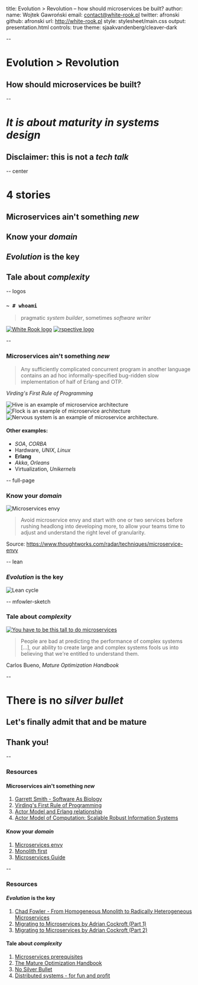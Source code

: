 title: Evolution > Revolution – how should microservices be built?
author:
  name: Wojtek Gawroński
  email: contact@white-rook.pl
  twitter: afronski
  github: afronski
  url: http://white-rook.pl
style: stylesheet/main.css
output: presentation.html
controls: true
theme: sjaakvandenberg/cleaver-dark

--

# Evolution > Revolution

## How should microservices be built?

--

# *It is about maturity in systems design*

## **Disclaimer**: this is not a *tech talk*

-- center

# 4 stories

## Microservices ain't something *new*
## Know your *domain*
## *Evolution* is the key
## Tale about *complexity*

-- logos

### `~ # whoami`

> pragmatic *system builder*, sometimes *software writer*

[![White Rook logo](images/WhiteRook.jpg)](http://white-rook.pl)
[![rspective logo](images/rspective.png)](http://rspective.com)

--

### Microservices ain't something *new*

> Any sufficiently complicated concurrent program in another language contains an ad hoc informally-specified bug-ridden slow implementation of half of Erlang and OTP.

*Virding's First Rule of Programming*

<div class="images">
  <div class="left">
    <img alt="Hive is an example of microservice architecture" src="images/hive.jpg" />
    <img alt="Flock is an example of microservice architecture" src="images/flock.jpg" />
  </div>
  <div class="right">
    <img alt="Nervous system is an example of microservice architecture." src="images/nervous-system.jpg" />
  </div>
</div>

#### Other examples:

- *SOA*, *CORBA*
- Hardware, *UNIX*, *Linux*
- **Erlang**
- *Akka*, *Orleans*
- Virtualization, *Unikernels*

-- full-page

### Know your *domain*

![Microservices envy](images/microservices-envy.png)

> Avoid microservice envy and start with one or two services before rushing headlong into developing more, to allow your teams time to adjust and understand the right level of granularity.

Source: https://www.thoughtworks.com/radar/techniques/microservice-envy

-- lean

### *Evolution* is the key

![Lean cycle](images/lean.png)

-- mfowler-sketch

### Tale about *complexity*

[![You have to be this tall to do microservices](images/sketch.png)](http://martinfowler.com/bliki/MicroservicePrerequisites.html)

> People are bad at predicting the performance of complex systems [...], our ability to create large and complex systems fools us into believing that we're entitled to understand them.

Carlos Bueno, *Mature Optimization Handbook*

--

# There is no *silver bullet*

## Let's finally admit that and be **mature**

## Thank you!

--

### Resources

#### Microservices ain't something *new*

1. [Garrett Smith - Software As Biology](https://www.youtube.com/watch?v=IorTNHv37XI)
2. [Virding's First Rule of Programming](http://rvirding.blogspot.com/2008/01/virdings-first-rule-of-programming.html)
3. [Actor Model and Erlang relationship](http://rvirding.blogspot.com/2008/01/virdings-first-rule-of-programming.html?showComment=1400761539472#c5295780053912797163)
4. [Actor Model of Computation: Scalable Robust Information Systems](http://arxiv.org/pdf/1008.1459v38.pdf)

#### Know your *domain*

1. [Microservices envy](https://www.thoughtworks.com/radar/techniques/microservice-envy)
2. [Monolith first](http://martinfowler.com/bliki/MonolithFirst.html)
3. [Microservices Guide](http://martinfowler.com/microservices/)

--

### Resources

#### *Evolution* is the key

1. [Chad Fowler - From Homogeneous Monolith to Radically Heterogeneous Microservices](https://www.youtube.com/watch?v=v17DMiFHnB8)
2. [Migrating to Microservices by Adrian Cockroft (Part 1)](https://www.youtube.com/watch?v=1wiMLkXz26M)
3. [Migrating to Microservices by Adrian Cockroft (Part 2)](https://www.youtube.com/watch?v=ebCtNmTVIJY)

#### Tale about *complexity*

1. [Microservices prerequisites](http://martinfowler.com/bliki/MicroservicePrerequisites.html)
2. [The Mature Optimization Handbook](https://www.facebook.com/notes/facebook-engineering/the-mature-optimization-handbook/10151784131623920)
3. [No Silver Bullet](http://worrydream.com/refs/Brooks-NoSilverBullet.pdf)
4. [Distributed systems - for fun and profit](http://book.mixu.net/distsys/)
